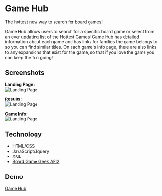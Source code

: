 # Game Hub #

The hottest new way to search for board games!  

Game Hub allows users to search for a specific board game or select from an ever updating list of the Hottest Games! Game Hub has detailed information about each game and has links for families the game belongs to so you can find similar titles. On each game's info page, there are also links to any expansions that exist for the game, so that if you love the game you can keep the fun going!

## Screenshots ##

**Landing Page:**  
![Landing Page](https://sterlingdwatts.github.io/game_hub/screenshots/game-hub-desktop-landing-page.png)  

**Results:**  
![Landing Page](https://sterlingdwatts.github.io/game_hub/screenshots/game-hub-desktop-results.png)  

**Game Info:**  
![Landing Page](https://sterlingdwatts.github.io/game_hub/screenshots/game-hub-desktop-game-info.png)  

## Technology ##
* HTML/CSS
* JavaScript/Jquery
* XML
* [Board Game Geek API2](https://boardgamegeek.com/wiki/page/BGG_XML_API2)

## Demo ## 
[Game Hub](https://sterlingdwatts.github.io/game_hub/)